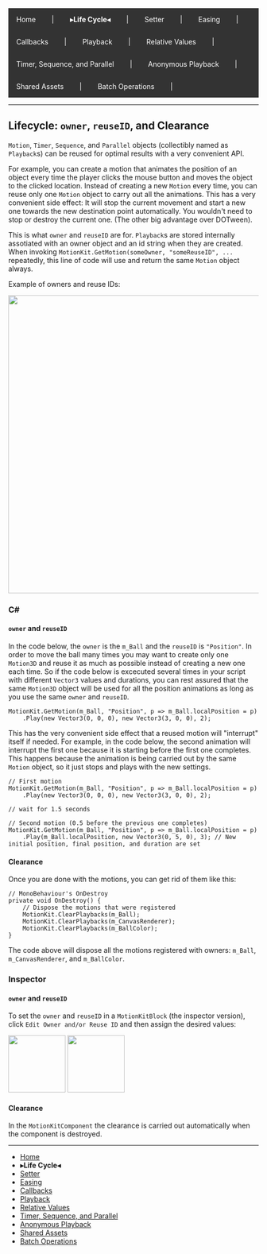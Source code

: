 <div style="background-color: #333; overflow: hidden;">
  <a href="../README.md" style="float: left; display: block; color: white; text-align: center; padding: 14px 16px; text-decoration: none;">Home</a>
  <span style="float: left; display: block; color: white; padding: 14px 16px;">|</span>
  <span style="float: left; display: block; color: white; padding: 14px 16px;"><b>▸Life Cycle◂</b></span>
  <span style="float: left; display: block; color: white; padding: 14px 16px;">|</span>
  <a href="Setter.md" style="float: left; display: block; color: white; text-align: center; padding: 14px 16px; text-decoration: none;">Setter</a>
  <span style="float: left; display: block; color: white; padding: 14px 16px;">|</span>
  <a href="Easing.md" style="float: left; display: block; color: white; text-align: center; padding: 14px 16px; text-decoration: none;">Easing</a>
  <span style="float: left; display: block; color: white; padding: 14px 16px;">|</span>
  <a href="Callbacks.md" style="float: left; display: block; color: white; text-align: center; padding: 14px 16px; text-decoration: none;">Callbacks</a>
  <span style="float: left; display: block; color: white; padding: 14px 16px;">|</span>
  <a href="Playback.md" style="float: left; display: block; color: white; text-align: center; padding: 14px 16px; text-decoration: none;">Playback</a>
  <span style="float: left; display: block; color: white; padding: 14px 16px;">|</span>
  <a href="RelativeValues.md" style="float: left; display: block; color: white; text-align: center; padding: 14px 16px; text-decoration: none;">Relative Values</a>
  <span style="float: left; display: block; color: white; padding: 14px 16px;">|</span>
  <a href="TimerSequenceParallel.md" style="float: left; display: block; color: white; text-align: center; padding: 14px 16px; text-decoration: none;">Timer, Sequence, and Parallel</a>
  <span style="float: left; display: block; color: white; padding: 14px 16px;">|</span>
  <a href="AnonymousPlaybackObjects.md" style="float: left; display: block; color: white; text-align: center; padding: 14px 16px; text-decoration: none;">Anonymous Playback</a>
  <span style="float: left; display: block; color: white; padding: 14px 16px;">|</span>
  <a href="SharedAssets.md" style="float: left; display: block; color: white; text-align: center; padding: 14px 16px; text-decoration: none;">Shared Assets</a>
  <span style="float: left; display: block; color: white; padding: 14px 16px;">|</span>
  <a href="BatchOperations.md" style="float: left; display: block; color: white; text-align: center; padding: 14px 16px; text-decoration: none;">Batch Operations</a>
  <span style="float: left; display: block; color: white; padding: 14px 16px;">|</span>
</div>

---

## Lifecycle: `owner`, `reuseID`, and Clearance

`Motion`, `Timer`, `Sequence`, and `Parallel` objects (collectibly named as `Playback`s) can be reused for optimal results with a very convenient API. 

For example, you can create a motion that animates the position of an object every time the player clicks the mouse button and moves the object to the clicked location. Instead of creating a new `Motion` every time, you can reuse only one `Motion` object to carry out all the animations. This has a very convenient side effect: It will stop the current movement and start a new one towards the new destination point automatically. You wouldn't need to stop or destroy the current one. (The other big advantage over DOTween).

This is what `owner` and `reuseID` are for. `Playback`s are stored internally assotiated with an owner object and an id string when they are created. When invoking `MotionKit.GetMotion(someOwner, "someReuseID", ...` repeatedly, this line of code will use and return the same `Motion` object always.

Example of owners and reuse IDs:

<img src="https://github.com/cocodrilodog/tools-motion-kit/assets/8107813/d3c5c867-31e2-489d-92fd-b98febc89007" width="600">

### C#
#### `owner` and `reuseID`
In the code below, the `owner` is the `m_Ball` and the `reuseID` is `"Position"`. In order to move the ball many times you may want to create only one `Motion3D` and reuse it as much as possible instead of creating a new one each time. So if the code below is excecuted several times in your script with different `Vector3` values and durations, you can rest assured that the same `Motion3D` object will be used for all the position animations as long as you use the same `owner` and `reuseID`.
```
MotionKit.GetMotion(m_Ball, "Position", p => m_Ball.localPosition = p)
	.Play(new Vector3(0, 0, 0), new Vector3(3, 0, 0), 2);
```
This has the very convenient side effect that a reused motion will "interrupt" itself if needed. For example, in the code below, the second animation will interrupt the first one because it is starting before the first one completes. This happens because the animation is being carried out by the same `Motion` object, so it just stops and plays with the new settings. 
```
// First motion
MotionKit.GetMotion(m_Ball, "Position", p => m_Ball.localPosition = p)
	.Play(new Vector3(0, 0, 0), new Vector3(3, 0, 0), 2);

// wait for 1.5 seconds

// Second motion (0.5 before the previous one completes)
MotionKit.GetMotion(m_Ball, "Position", p => m_Ball.localPosition = p)
	.Play(m_Ball.localPosition, new Vector3(0, 5, 0), 3); // New initial position, final position, and duration are set
```
#### Clearance
Once you are done with the motions, you can get rid of them like this:
```
// MonoBehaviour's OnDestroy
private void OnDestroy() {
	// Dispose the motions that were registered
	MotionKit.ClearPlaybacks(m_Ball);
	MotionKit.ClearPlaybacks(m_CanvasRenderer);
	MotionKit.ClearPlaybacks(m_BallColor);
}
```
The code above will dispose all the motions registered with owners: `m_Ball`, `m_CanvasRenderer`, and `m_BallColor`.

### Inspector

#### `owner` and `reuseID`
To set the `owner` and `reuseID` in a `MotionKitBlock` (the inspector version), click `Edit Owner and/or Reuse ID` and then assign the desired values:

<img src="https://github.com/cocodrilodog/tools-motion-kit/assets/8107813/8f9b960e-0fe3-49db-a15b-c76eb3fc6c9b" height="115">
<img src="https://github.com/cocodrilodog/tools-motion-kit/assets/8107813/ee8846b6-df1a-4f93-8476-fb07d10484fb" height="115">

#### Clearance
In the `MotionKitComponent` the clearance is carried out automatically when the component is destroyed.

---

<nav>
  <ul>
    <li><a href="../README.md">Home</a></li>
    <li><b>▸Life Cycle◂</b></li>
    <li><a href="Setter.md">Setter</a></li>
    <li><a href="Easing.md">Easing</a></li>
    <li><a href="Callbacks.md">Callbacks</a></li>
    <li><a href="Playback.md">Playback</a></li>
    <li><a href="RelativeValues.md">Relative Values</a></li>
    <li><a href="TimerSequenceParallel.md">Timer, Sequence, and Parallel</a></li>
    <li><a href="AnonymousPlaybackObjects.md">Anonymous Playback</a></li>
    <li><a href="SharedAssets.md">Shared Assets</a></li>
    <li><a href="BatchOperations.md">Batch Operations</a></li>
  </ul>
</nav>
